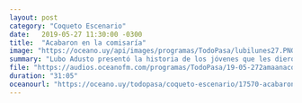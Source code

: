 ```yaml
---
layout: post
category: "Coqueto Escenario"
date:   2019-05-27 11:30:00 -0300
title:  "Acabaron en la comisaría"
image: "https://oceano.uy/api/images/programas/TodoPasa/lubilunes27.PNG"
summary: "Lubo Adusto presentó la historia de los jóvenes que les dieron panqueques de semen a sus docentes. De yapa, lo que le pasó a Santiago Urrutia en Alemania, un pestañeo nomás."
file: "https://audios.oceanofm.com/programas/TodoPasa/19-05-272amaanacoquetoescenario.mp3"
duration: "31:05"
oceanourl: "https://oceano.uy/todopasa/coqueto-escenario/17570-acabaron-en-la-comisaria"
---
```

  
